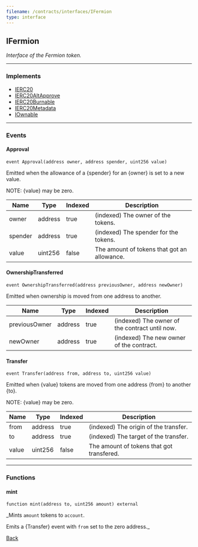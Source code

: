 ```yaml
---
filename: /contracts/interfaces/IFermion
type: interface
---
```


## IFermion

_Interface of the Fermion token._

***

### Implements

- [IERC20](/@exoda/contracts/interfaces/token/ERC20/IERC20)
- [IERC20AltApprove](/@exoda/contracts/interfaces/token/ERC20/extensions/IERC20AltApprove)
- [IERC20Burnable](/@exoda/contracts/interfaces/token/ERC20/extensions/IERC20Burnable)
- [IERC20Metadata](/@exoda/contracts/interfaces/token/ERC20/extensions/IERC20Metadata)
- [IOwnable](/@exoda/contracts/interfaces/access/IOwnable)

***

### Events

#### Approval

```solidity
event Approval(address owner, address spender, uint256 value)
```

Emitted when the allowance of a {spender} for an {owner} is set to a new value.

NOTE: {value} may be zero.

| Name | Type | Indexed | Description |
| ---- | ---- | ------- | ----------- |
| owner | address | true | (indexed) The owner of the tokens. |
| spender | address | true | (indexed) The spender for the tokens. |
| value | uint256 | false | The amount of tokens that got an allowance. |

#### OwnershipTransferred

```solidity
event OwnershipTransferred(address previousOwner, address newOwner)
```

Emitted when ownership is moved from one address to another.

| Name | Type | Indexed | Description |
| ---- | ---- | ------- | ----------- |
| previousOwner | address | true | (indexed) The owner of the contract until now. |
| newOwner | address | true | (indexed) The new owner of the contract. |

#### Transfer

```solidity
event Transfer(address from, address to, uint256 value)
```

Emitted when {value} tokens are moved from one address {from} to another {to}.

NOTE: {value} may be zero.

| Name | Type | Indexed | Description |
| ---- | ---- | ------- | ----------- |
| from | address | true | (indexed) The origin of the transfer. |
| to | address | true | (indexed) The target of the transfer. |
| value | uint256 | false | The amount of tokens that got transfered. |

***

### Functions

#### mint

```solidity
function mint(address to, uint256 amount) external
```

_Mints `amount` tokens to `account`.

Emits a {Transfer} event with `from` set to the zero address._

[Back](/index)
